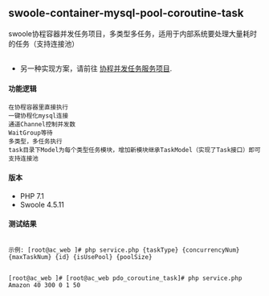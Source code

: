 ## swoole-container-mysql-pool-coroutine-task
swoole协程容器并发任务项目，多类型多任务，适用于内部系统要处理大量耗时的任务（支持连接池）
## 

- 另一种实现方案，请前往 [协程并发任务服务项目](https://github.com/JaydenOK/swoole-mysql-pool-coroutine-server-task).


#### 功能逻辑
```text
在协程容器里直接执行
一键协程化mysql连接
通道Channel控制并发数
WaitGroup等待
多类型，多任务执行
task目录下Model为每个类型任务模块，增加新模块继承TaskModel（实现了Task接口）即可
支持连接池
```

#### 版本
- PHP 7.1
- Swoole 4.5.11


#### 测试结果

```shell script

示例: [root@ac_web ]# php service.php {taskType} {concurrencyNum} {maxTaskNum} {id} {isUsePool} {poolSize}


[root@ac_web ]# [root@ac_web pdo_coroutine_task]# php service.php Amazon 40 300 0 1 50


```